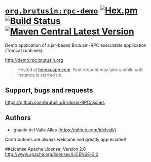 # [`org.brutusin:rpc-demo`](http://demo.rpc.brutusin.org) [![Hex.pm](https://img.shields.io/hexpm/l/plug.svg)](http://www.apache.org/licenses/LICENSE-2.0) [![Build Status](https://api.travis-ci.org/brutusin/Brutusin-RPC.svg?branch=master)](https://travis-ci.org/brutusin/Brutusin-RPC) [![Maven Central Latest Version](https://maven-badges.herokuapp.com/maven-central/org.brutusin/rpc-demo/badge.svg)](https://maven-badges.herokuapp.com/maven-central/org.brutusin/rpc-demo/)

Demo application of a jar-based Brutusin-RPC executable application (Tomcat runtimes). 

http://demo.rpc.brutusin.org

>Hosted at [herokuapp.com](herokuapp.com). First request may take a while until instance is started up.

## Support, bugs and requests
https://github.com/brutusin/Brutusin-RPC/issues

## Authors

- Ignacio del Valle Alles (<https://github.com/idelvall/>)

Contributions are always welcome and greatly appreciated!

##License
Apache License, Version 2.0
http://www.apache.org/licenses/LICENSE-2.0

